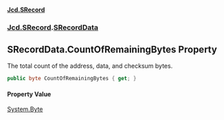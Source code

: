 #### [Jcd.SRecord](index.md 'index')
### [Jcd.SRecord](Jcd.SRecord.md 'Jcd.SRecord').[SRecordData](Jcd.SRecord.SRecordData.md 'Jcd.SRecord.SRecordData')

## SRecordData.CountOfRemainingBytes Property

The total count of the address, data, and checksum bytes.

```csharp
public byte CountOfRemainingBytes { get; }
```

#### Property Value
[System.Byte](https://docs.microsoft.com/en-us/dotnet/api/System.Byte 'System.Byte')